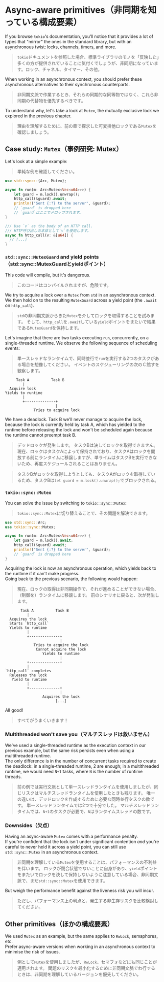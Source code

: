 # Async-aware primitives（非同期を知っている構成要素）

If you browse `tokio`'s documentation, you'll notice that it provides a lot of types
that "mirror" the ones in the standard library, but with an asynchronous twist:
locks, channels, timers, and more.

> `tokio`ドキュメントを参照した場合、標準ライブラリのモノを「反映した」多くの方が提供されていることに気付くでしょうが、非同期になっています。ロック、チャネル、タイマー、その他。

When working in an asynchronous context, you should prefer these asynchronous alternatives
to their synchronous counterparts.

> 非同期文脈で作業するとき、それらの同期的な同等物ではなく、これら非同期の代替物を優先するべきです。

To understand why, let's take a look at `Mutex`, the mutually exclusive lock we explored
in the previous chapter.

> 理由を理解するために、前の章で探求した可変排他ロックである`Mutex`を確認しましょう。

## Case study: `Mutex`（事例研究: Mutex）

Let's look at a simple example:

> 単純な例を確認してください。

```rust
use std::sync::{Arc, Mutex};

async fn run(m: Arc<Mutex<Vec<u64>>>) {
    let guard = m.lock().unwrap();
    http_call(&guard).await;
    println!("Sent {:?} to the server", &guard);
    // `guard` is dropped here
    // `guard`はここでドロップされます。
}

/// Use `v` as the body of an HTTP call.
/// HTTP呼び出しの本体として`v`を使用します。
async fn http_call(v: &[u64]) {
  // [...]
}
```

### `std::sync::MutexGuard` and yield points（std::sync::MutexGuardとyieldポイント）

This code will compile, but it's dangerous.

> このコードはコンパイルされますが、危険です。

We try to acquire a lock over a `Mutex` from `std` in an asynchronous context.
We then hold on to the resulting `MutexGuard` across a yield point (the `.await` on
`http_call`).

> `std`の非同期文脈からきた`Mutex`を介してロックを取得することを試みます。
> そして、`http_call`を`.await`している`yield`ポイントをまたいで結果である`MutexGuard`を保持します。

Let's imagine that there are two tasks executing `run`, concurrently, on a single-threaded
runtime. We observe the following sequence of scheduling events:

> 単一スレッドなランタイムで、同時並行で`run`を実行する2つのタスクがある場合を想像してください。
> イベントのスケジューリングの次のＣ館すを観察します。

```text
     Task A          Task B
        |
  Acquire lock
Yields to runtime
        |
        +--------------+
                       |
             Tries to acquire lock
```

We have a deadlock. Task B we'll never manage to acquire the lock, because the lock
is currently held by task A, which has yielded to the runtime before releasing the
lock and won't be scheduled again because the runtime cannot preempt task B.

> デッドロックが発生します。
> タスクBは決してロックを取得できません。
> 現在、ロックはタスクAによって保持されており、タスクAはロックを開放する前にランタイムに移譲しますが、単ライムはタスクBを実行できないため、再度スケジュールされることはありません。

> タスクBがロックを取得しようとしても、タスクAがロックを取得しているため、タスクBは`let guard = m.lock().unwrap();`でブロックされる。

### `tokio::sync::Mutex`

You can solve the issue by switching to `tokio::sync::Mutex`:

> `tokio::sync::Mutex`に切り替えることで、その問題を解決できます。

```rust
use std::sync::Arc;
use tokio::sync::Mutex;

async fn run(m: Arc<Mutex<Vec<u64>>>) {
    let guard = m.lock().await;
    http_call(&guard).await;
    println!("Sent {:?} to the server", &guard);
    // `guard` is dropped here
}
```

Acquiring the lock is now an asynchronous operation, which yields back to the runtime
if it can't make progress.\
Going back to the previous scenario, the following would happen:

> 現在、ロックの取得は非同期操作で、それが進めることができない場合、（制御を）ランタイムに移譲します。
> 前のシナリオに戻ると、次が発生します。

```text
       Task A          Task B
          |
  Acquires the lock
  Starts `http_call`
  Yields to runtime
          |
          +--------------+
                         |
             Tries to acquire the lock
              Cannot acquire the lock
                 Yields to runtime
                         |
          +--------------+
          |
`http_call` completes
  Releases the lock
   Yield to runtime
          |
          +--------------+
                         |
                 Acquires the lock
                       [...]
```

All good!

> すべてがうまくいきます！

### Multithreaded won't save you（マルチスレッドは救いません）

We've used a single-threaded runtime as the execution context in our
previous example, but the same risk persists even when using a multithreaded
runtime.\
The only difference is in the number of concurrent tasks required to create the deadlock:
in a single-threaded runtime, 2 are enough; in a multithreaded runtime, we
would need `N+1` tasks, where `N` is the number of runtime threads.

> 前の例では実行文脈として単一スレッドランタイムを使用しましたが、同じリスクはマルチスレッドランタイムを使用したときも残ります。
> 唯一の違いは、デッドロックを作成するために必要な同時並行タスクの数です。
> 単一スレッドランタイムでは2つで十分でした。
> マルチスレッドランタイムでは、`N+1`のタスクが必要で、`N`はランタイムスレッドの数です。

### Downsides（欠点）

Having an async-aware `Mutex` comes with a performance penalty.\
If you're confident that the lock isn't under significant contention
_and_ you're careful to never hold it across a yield point, you can
still use `std::sync::Mutex` in an asynchronous context.

> 非同期を理解している`Mutex`を使用することは、パフォーマンスの不利益を伴います。
> ロックが競合状態でないことに自身があり、`yield`ポイントをまたいでロックを決して保持しないように注意している場合、非同期文脈で、まだ`std::sync::Mutex`を使用できます。

But weigh the performance benefit against the liveness risk you
will incur.

> ただし、パフォーマンス上の利点と、発生する非生存リスクを比較検討してください。

## Other primitives（ほかの構成要素）

We used `Mutex` as an example, but the same applies to `RwLock`, semaphores, etc.\
Prefer async-aware versions when working in an asynchronous context to minimise
the risk of issues.

> 例として`Mutex`を使用しましたが、`RwLock`、セマフォなどにも同じことが適用されます。
> 問題のリスクを最小化するために非同期文脈でわ行するときは、非同期を理解しているバージョンを優先してください。
